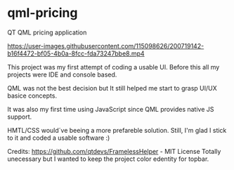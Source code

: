 # qml-pricing
QT QML pricing application

https://user-images.githubusercontent.com/115098626/200719142-b16f4472-bf05-4b0a-8fcc-fda73247bbe8.mp4

This project was my first attempt of coding a usable UI.
Before this all my projects were IDE and console based.

QML was not the best decision but It still helped me start
to grasp UI/UX basice concepts.

It was also my first time using JavaScript since QML
provides native JS support. 

HMTL/CSS would´ve beeing a more prefareble solution. 
Still, I'm glad I stick to it and coded a usable software :)

Credits:
https://github.com/qtdevs/FramelessHelper - MIT License
Totally unecessary but I wanted to keep the project color edentity 
for topbar. 
